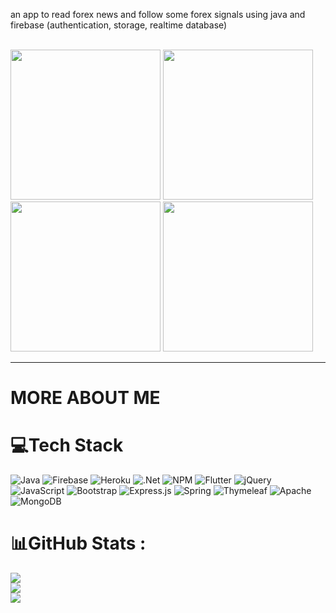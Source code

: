 an app to read forex news and follow some forex signals using java and firebase (authentication, storage, realtime database)

<br/><img src="https://github.com/BuiQuangHuy04/iz_trading_v1/assets/74649569/a492441f-8ec4-4e27-9ebe-d3a88c76e1d8" width="240"/>
<img src="https://github.com/BuiQuangHuy04/iz_trading_v1/assets/74649569/cefbf9b4-dbbf-451f-ae01-dbc93759360b" width="240"/>
<img src="https://github.com/BuiQuangHuy04/iz_trading_v1/assets/74649569/47ea7b3a-47fd-45d9-999f-e794f76c9ac8" width="240"/>
<img src="https://github.com/BuiQuangHuy04/iz_trading_v1/assets/74649569/fa5bfacc-f6c0-473c-9f39-40ebcddf3d09" width="240"/>


-----------------------------------
# MORE ABOUT ME
# 💻Tech Stack
![Java](https://img.shields.io/badge/java-%23ED8B00.svg?style=for-the-badge&logo=java&logoColor=white) ![Firebase](https://img.shields.io/badge/firebase-%23039BE5.svg?style=for-the-badge&logo=firebase) ![Heroku](https://img.shields.io/badge/heroku-%23430098.svg?style=for-the-badge&logo=heroku&logoColor=white) ![.Net](https://img.shields.io/badge/.NET-5C2D91?style=for-the-badge&logo=.net&logoColor=white) ![NPM](https://img.shields.io/badge/NPM-%23000000.svg?style=for-the-badge&logo=npm&logoColor=white) ![Flutter](https://img.shields.io/badge/Flutter-%2302569B.svg?style=for-the-badge&logo=Flutter&logoColor=white) ![jQuery](https://img.shields.io/badge/jquery-%230769AD.svg?style=for-the-badge&logo=jquery&logoColor=white) ![JavaScript](https://img.shields.io/badge/javascript-%23323330.svg?style=for-the-badge&logo=javascript&logoColor=%23F7DF1E) ![Bootstrap](https://img.shields.io/badge/bootstrap-%23563D7C.svg?style=for-the-badge&logo=bootstrap&logoColor=white) ![Express.js](https://img.shields.io/badge/express.js-%23404d59.svg?style=for-the-badge&logo=express&logoColor=%2361DAFB) ![Spring](https://img.shields.io/badge/spring-%236DB33F.svg?style=for-the-badge&logo=spring&logoColor=white) ![Thymeleaf](https://img.shields.io/badge/Thymeleaf-%23005C0F.svg?style=for-the-badge&logo=Thymeleaf&logoColor=white) ![Apache](https://img.shields.io/badge/apache-%23D42029.svg?style=for-the-badge&logo=apache&logoColor=white) ![MongoDB](https://img.shields.io/badge/MongoDB-%234ea94b.svg?style=for-the-badge&logo=mongodb&logoColor=white)
# 📊GitHub Stats :
![](https://github-readme-stats.vercel.app/api?username=BuiQuangHuy04&theme=radical&hide_border=true&include_all_commits=false&count_private=false)<br/>
![](https://github-readme-streak-stats.herokuapp.com/?user=BuiQuangHuy04&theme=radical&hide_border=true)<br/>
![](https://github-readme-stats.vercel.app/api/top-langs/?username=BuiQuangHuy04&theme=radical&hide_border=true&include_all_commits=false&count_private=false&layout=compact)
